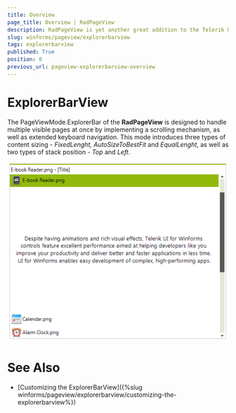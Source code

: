 ```yaml
---
title: Overview
page_title: Overview | RadPageView
description: RadPageView is yet another great addition to the Telerik UI for WinForms suite. As the name implies, this control layouts pages of subcontrols in different views.
slug: winforms/pageview/explorerbarview
tags: explorerbarview
published: True
position: 0
previous_url: pageview-explorerbarview-overview
---
```


# ExplorerBarView

The PageViewMode.ExplorerBar of the **RadPageView** is designed to handle multiple visible pages at once by implementing a scrolling mechanism, as well as extended keyboard navigation. This mode introduces three types of content sizing - *FixedLenght, AutoSizeToBestFit* and *EqualLenght*, as well as two types of stack position - *Top* and *Left*.

![pageview-explorerbarview-overview 001](images/pageview-explorerbarview-overview001.png)

# See Also

* [Customizing the ExplorerBarView]({%slug winforms/pageview/explorerbarview/customizing-the-explorerbarview%})	
